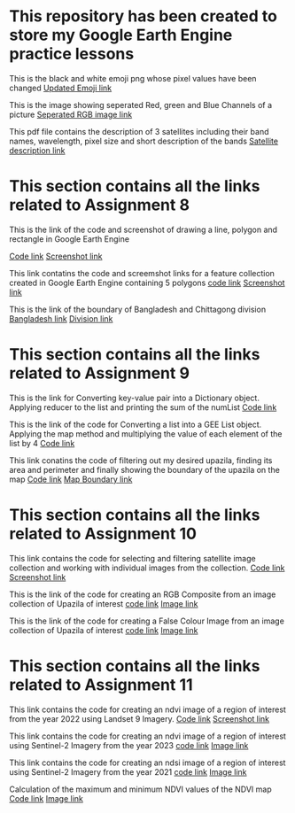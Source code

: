 # This repository has been created to store my Google Earth Engine practice lessons

This is the black and white emoji png whose pixel values have been changed
[Updated Emoji link](https://github.com/HR-134/GEE_Practice/blob/main/gray-emoji.png)

This is the image showing seperated Red, green and Blue Channels of a picture
[Seperated RGB image link](https://github.com/HR-134/GEE_Practice/blob/main/separated_R_G_B.png)

This pdf file contains the description of 3 satellites including their band names, wavelength, pixel size and short description of the bands
[Satellite description link](https://github.com/HR-134/GEE_Practice/blob/main/Satellite.pdf)


# This section contains all the links related to Assignment 8

This is the link of the code and screenshot of drawing a line, polygon and rectangle in Google Earth Engine

[Code link](https://code.earthengine.google.com/be86960902135434438a58451262cdbe)
[Screenshot link](https://github.com/HR-134/GEE_Practice/blob/main/vector.png)

This link contatins the code and screemshot links for a feature collection created in Google Earth Engine containing 5 polygons
[code link](https://github.com/HR-134/GEE_Practice/blob/main/GEE_AS_8.js)
[Screenshot link](https://github.com/HR-134/GEE_Practice/blob/main/Waterbody.png)


This is the link of the boundary of Bangladesh and Chittagong division
[Bangladesh link](https://github.com/HR-134/GEE_Practice/blob/main/boundary_of_bd.png)
[Division link](https://github.com/HR-134/GEE_Practice/blob/main/Chittagong.png)


# This section contains all the links related to Assignment 9
This is the link for Converting key-value pair into a Dictionary object. Applying reducer to the list and printing the sum of the numList
[Code link](https://code.earthengine.google.com/c24a60042a6eefef05e0e03ff07728c0)

This is the link of the code for Converting a list into a GEE List object. Applying the map method and multiplying the value of each element of the list by 4
[Code link](https://code.earthengine.google.com/360ca0e809c827e7ec757cc620709dff)

This link conatins the code of filtering out my desired upazila, finding its area and perimeter and finally showing the boundary of the upazila on the map
[Code link](https://code.earthengine.google.com/3933d58dada9c8b9202aeadafbda4f8d)
[Map Boundary link](https://github.com/HR-134/GEE_Practice/blob/main/Upazila_ss.png)

# This section contains all the links related to Assignment 10

This link contains the code for selecting and filtering satellite image collection and working with individual images from the collection.
[Code link](https://code.earthengine.google.com/974f1d21fe50212a287a9557c8b581f3)
[Screenshot link](https://github.com/HR-134/GEE_Practice/blob/main/Satellie_img.png)

This is the link of the code for creating an RGB Composite from an image collection of Upazila of interest [code link](https://code.earthengine.google.com/6fc60a99f4f59183031d7da7b0f9a8ab)
[Image link](https://github.com/HR-134/GEE_Practice/blob/main/Boalkhali_RGB.png)

This is the link of the code for creating a False Colour Image from an image collection of Upazila of interest
[code link](https://code.earthengine.google.com/911700121d9d5619a6d7f1ec237774fa)
[Image link](https://github.com/HR-134/GEE_Practice/blob/main/False_clr_img.png)


# This section contains all the links related to Assignment 11

This link contains the code for creating an ndvi image of a region of interest from the year 2022 using Landset 9 Imagery.
[Code link](https://code.earthengine.google.com/58ecef9d8d1acc4da62d388a325fc0e6)
[Screenshot link](https://github.com/HR-134/GEE_Practice/blob/main/ndvi0.png)

This link contains the code for creating an ndvi image of a region of interest using Sentinel-2 Imagery from the year 2023 [code link](https://code.earthengine.google.com/9d1e990c5e8d83c06e3981dfe40d54c3)
[Image link](https://github.com/HR-134/GEE_Practice/blob/main/ndwi0.png)

This link contains the code for creating an ndsi image of a region of interest using Sentinel-2 Imagery from the year 2021
[code link](https://code.earthengine.google.com/85e2cf9ef3c3db393210f49d4ec63da9)
[Image link](https://github.com/HR-134/GEE_Practice/blob/main/ndsi.png)

Calculation of the maximum and minimum NDVI values of the NDVI map
[Code link](https://code.earthengine.google.com/8539812a2fcf7c3e08e12c1bfaf090ea)
[Image link](https://github.com/HR-134/GEE_Practice/blob/main/Screenshot%202024-04-07%20072509.png)




